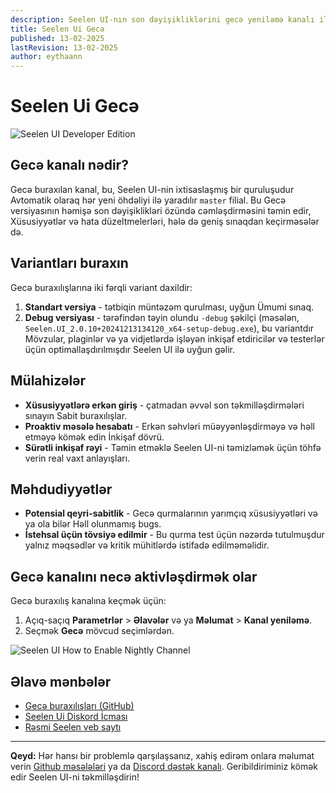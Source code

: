 ```yaml
---
description: Seelen UI-nın son dəyişikliklərini gecə yeniləmə kanalı ilə sınayın!
title: Seelen Ui Gecə
published: 13-02-2025
lastRevision: 13-02-2025
author: eythaann
---
```


# Seelen Ui Gecə

![Seelen UI Developer Edition](https://github.com/user-attachments/assets/76634b49-7b09-4ef2-9643-e93542309f5d)

## Gecə kanalı nədir?

Gecə buraxılan kanal, bu, Seelen UI-nin ixtisaslaşmış bir quruluşudur Avtomatik
olaraq hər yeni öhdəliyi ilə yaradılır `master` filial. Bu Gecə versiyasının
həmişə son dəyişiklikləri özündə cəmləşdirməsini təmin edir, Xüsusiyyətlər və
hata düzeltmelerləri, hələ də geniş sınaqdan keçirməsələr də.

## Variantları buraxın

Gecə buraxılışlarına iki fərqli variant daxildir:

1. **Standart versiya** - tətbiqin müntəzəm qurulması, uyğun Ümumi sınaq.
2. **Debug versiyası** - tərəfindən təyin olundu `-debug` şəkilçi (məsələn,
   `Seelen.UI_2.0.10+20241213134120_x64-setup-debug.exe`), bu variantdır
   Mövzular, plaginlər və ya vidjetlərdə işləyən inkişaf etdiricilər və
   testerlər üçün optimallaşdırılmışdır Seelen UI ilə uyğun gəlir.

## Mülahizələr

- **Xüsusiyyətlərə erkən giriş** - çatmadan əvvəl son təkmilləşdirmələri sınayın
  Sabit buraxılışlar.
- **Proaktiv məsələ hesabatı** - Erkən səhvləri müəyyənləşdirməyə və həll etməyə
  kömək edin İnkişaf dövrü.
- **Sürətli inkişaf rəyi** - Təmin etməklə Seelen UI-ni təmizləmək üçün töhfə
  verin real vaxt anlayışları.

## Məhdudiyyətlər

- **Potensial qeyri-sabitlik** - Gecə qurmalarının yarımçıq xüsusiyyətləri və ya
  ola bilər Həll olunmamış bugs.
- **İstehsal üçün tövsiyə edilmir** - Bu qurma test üçün nəzərdə tutulmuşdur
  yalnız məqsədlər və kritik mühitlərdə istifadə edilməməlidir.

## Gecə kanalını necə aktivləşdirmək olar

Gecə buraxılış kanalına keçmək üçün:

1. Açıq-saçıq **Parametrlər** > **Əlavələr** və ya **Məlumat** > **Kanal
   yeniləmə**.
2. Seçmək **Gecə** mövcud seçimlərdən.

![Seelen UI How to Enable Nightly Channel](https://github.com/user-attachments/assets/ae88aeac-98cc-4424-a9e7-fb59740b694e)

## Əlavə mənbələr

- [Gecə buraxılışları (GitHub)](https://github.com/eythaann/Seelen-UI/releases/tag/nightly)
- [Seelen Ui Diskord İcması](https://discord.gg/ABfASx5ZAJ)
- [Rəsmi Seelen veb saytı](https://seelen.io)

---

**Qeyd:** Hər hansı bir problemlə qarşılaşsanız, xahiş edirəm onlara məlumat
verin [Github məsələləri](https://github.com/eythaann/Seelen-UI/issues) ya da
[Discord dəstək kanalı](https://discord.gg/ABfASx5ZAJ). Geribildiriminiz kömək
edir Seelen UI-ni təkmilləşdirin!
